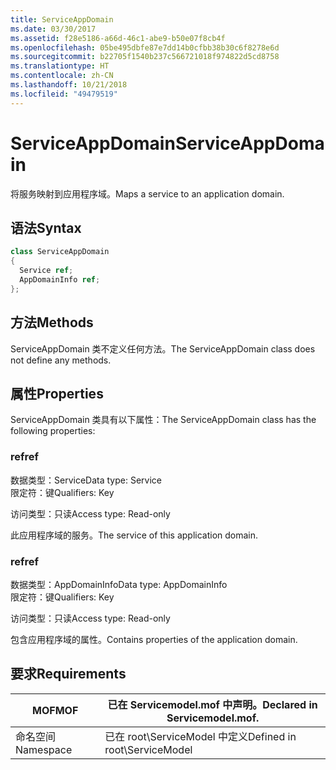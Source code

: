 ```yaml
---
title: ServiceAppDomain
ms.date: 03/30/2017
ms.assetid: f28e5186-a66d-46c1-abe9-b50e07f8cb4f
ms.openlocfilehash: 05be495dbfe87e7dd14b0cfbb38b30c6f8278e6d
ms.sourcegitcommit: b22705f1540b237c566721018f974822d5cd8758
ms.translationtype: HT
ms.contentlocale: zh-CN
ms.lasthandoff: 10/21/2018
ms.locfileid: "49479519"
---
```

# <a name="serviceappdomain"></a><span data-ttu-id="887ed-102">ServiceAppDomain</span><span class="sxs-lookup"><span data-stu-id="887ed-102">ServiceAppDomain</span></span>
<span data-ttu-id="887ed-103">将服务映射到应用程序域。</span><span class="sxs-lookup"><span data-stu-id="887ed-103">Maps a service to an application domain.</span></span>  
  
## <a name="syntax"></a><span data-ttu-id="887ed-104">语法</span><span class="sxs-lookup"><span data-stu-id="887ed-104">Syntax</span></span>  
  
```csharp
class ServiceAppDomain  
{  
  Service ref;  
  AppDomainInfo ref;  
};  
```  
  
## <a name="methods"></a><span data-ttu-id="887ed-105">方法</span><span class="sxs-lookup"><span data-stu-id="887ed-105">Methods</span></span>  
 <span data-ttu-id="887ed-106">ServiceAppDomain 类不定义任何方法。</span><span class="sxs-lookup"><span data-stu-id="887ed-106">The ServiceAppDomain class does not define any methods.</span></span>  
  
## <a name="properties"></a><span data-ttu-id="887ed-107">属性</span><span class="sxs-lookup"><span data-stu-id="887ed-107">Properties</span></span>  
 <span data-ttu-id="887ed-108">ServiceAppDomain 类具有以下属性：</span><span class="sxs-lookup"><span data-stu-id="887ed-108">The ServiceAppDomain class has the following properties:</span></span>  
  
### <a name="ref"></a><span data-ttu-id="887ed-109">ref</span><span class="sxs-lookup"><span data-stu-id="887ed-109">ref</span></span>  
 <span data-ttu-id="887ed-110">数据类型：Service</span><span class="sxs-lookup"><span data-stu-id="887ed-110">Data type: Service</span></span>  
<span data-ttu-id="887ed-111">限定符：键</span><span class="sxs-lookup"><span data-stu-id="887ed-111">Qualifiers: Key</span></span>  
  
 <span data-ttu-id="887ed-112">访问类型：只读</span><span class="sxs-lookup"><span data-stu-id="887ed-112">Access type: Read-only</span></span>  
  
 <span data-ttu-id="887ed-113">此应用程序域的服务。</span><span class="sxs-lookup"><span data-stu-id="887ed-113">The service of this application domain.</span></span>  
  
### <a name="ref"></a><span data-ttu-id="887ed-114">ref</span><span class="sxs-lookup"><span data-stu-id="887ed-114">ref</span></span>  
 <span data-ttu-id="887ed-115">数据类型：AppDomainInfo</span><span class="sxs-lookup"><span data-stu-id="887ed-115">Data type: AppDomainInfo</span></span>  
<span data-ttu-id="887ed-116">限定符：键</span><span class="sxs-lookup"><span data-stu-id="887ed-116">Qualifiers: Key</span></span>  
  
 <span data-ttu-id="887ed-117">访问类型：只读</span><span class="sxs-lookup"><span data-stu-id="887ed-117">Access type: Read-only</span></span>  
  
 <span data-ttu-id="887ed-118">包含应用程序域的属性。</span><span class="sxs-lookup"><span data-stu-id="887ed-118">Contains properties of the application domain.</span></span>  
  
## <a name="requirements"></a><span data-ttu-id="887ed-119">要求</span><span class="sxs-lookup"><span data-stu-id="887ed-119">Requirements</span></span>  
  
|<span data-ttu-id="887ed-120">MOF</span><span class="sxs-lookup"><span data-stu-id="887ed-120">MOF</span></span>|<span data-ttu-id="887ed-121">已在 Servicemodel.mof 中声明。</span><span class="sxs-lookup"><span data-stu-id="887ed-121">Declared in Servicemodel.mof.</span></span>|  
|---------|-----------------------------------|  
|<span data-ttu-id="887ed-122">命名空间</span><span class="sxs-lookup"><span data-stu-id="887ed-122">Namespace</span></span>|<span data-ttu-id="887ed-123">已在 root\ServiceModel 中定义</span><span class="sxs-lookup"><span data-stu-id="887ed-123">Defined in root\ServiceModel</span></span>|
